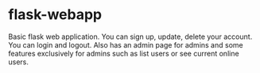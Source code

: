 # flask-webapp

Basic flask web application. You can sign up, update, delete your account. You can login and logout. Also has an admin page for admins and some features exclusively for admins such as list users or see current online users.
